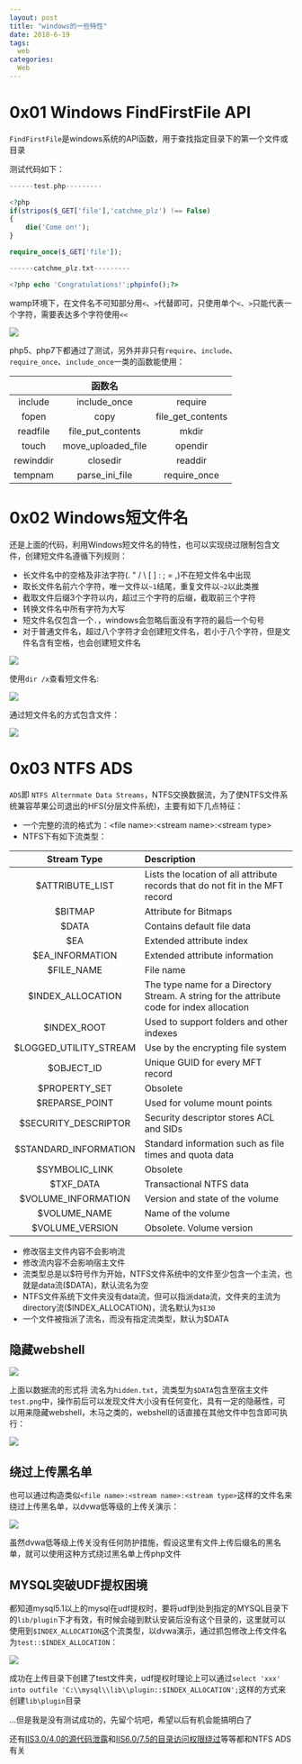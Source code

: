 ```yaml
---
layout: post
title: "windows的一些特性"
date: 2018-6-19
tags:
  web
categories:
  Web
---
```


# 0x01 Windows FindFirstFile API

``FindFirstFile``是windows系统的API函数，用于查找指定目录下的第一个文件或目录

测试代码如下：

```php
------test.php---------

<?php
if(stripos($_GET['file'],'catchme_plz') !== False)
{
	die('Come on!');
}

require_once($_GET['file']);

------catchme_plz.txt---------

<?php echo 'Congratulations!';phpinfo();?>
```

wamp环境下，在文件名不可知部分用``<``、``>``代替即可，只使用单个``<``、``>``只能代表一个字符，需要表达多个字符使用``<<``

![](https://c1h3ng.github.io/assets/images/findfirstfile.png)

php5、php7下都通过了测试，另外并非只有``require``、``include``、``require_once``、``include_once``一类的函数能使用：

| | 函数名 | |
| :---: | :---: | :---: |
| include | include_once | require |
| fopen | copy | file_get_contents |
| readfile | file_put_contents | mkdir |
| touch | move_uploaded_file | opendir |
| rewinddir | closedir |  readdir |
|   tempnam  | parse_ini_file  | require_once  |

# 0x02 Windows短文件名

还是上面的代码，利用Windows短文件名的特性，也可以实现绕过限制包含文件，创建短文件名遵循下列规则：

* 长文件名中的空格及非法字符(\. \" \/ \\ [ ] \: \; = ,)不在短文件名中出现
* 取长文件名前六个字符，唯一文件以``~1``结尾，重复文件以``~2``以此类推
* 截取文件后缀3个字符以内，超过三个字符的后缀，截取前三个字符
* 转换文件名中所有字符为大写
* 短文件名仅包含一个``.``，windows会忽略后面没有字符的最后一个句号
* 对于普通文件名，超过八个字符才会创建短文件名，若小于八个字符，但是文件名含有空格，也会创建短文件名

![](https://c1h3ng.github.io/assets/images/8dot3.png)

使用``dir /x``查看短文件名:

![](https://c1h3ng.github.io/assets/images/dirx.png)

通过短文件名的方式包含文件：

![](https://c1h3ng.github.io/assets/images/lfi-8dot3.png)

# 0x03 NTFS ADS

``ADS``即 ``NTFS Alternmate Data Streams``，NTFS交换数据流，为了使NTFS文件系统兼容苹果公司退出的HFS(分层文件系统)，主要有如下几点特征：

* 一个完整的流的格式为：\<file name\>\:\<stream name\>\:\<stream type\>
* NTFS下有如下流类型：

|Stream Type | Description |
| :---: | :--- |
| $ATTRIBUTE_LIST | Lists  the  location  of  all  attribute  records  that  do  not  fit  in  the MFT record |
| $BITMAP | Attribute for Bitmaps |
| $DATA | Contains default file data |
| $EA | Extended attribute index |
| $EA_INFORMATION | Extended attribute information |
| $FILE_NAME | File name |
| $INDEX_ALLOCATION | The type name for a Directory Stream. A string for the attribute code for index allocation |
| $INDEX_ROOT | Used to support folders and other indexes |
| $LOGGED_UTILITY_STREAM | Use by the encrypting file system |
| $OBJECT_ID | Unique GUID for every MFT record |
| $PROPERTY_SET | Obsolete |
| $REPARSE_POINT | Used for volume mount points |
| $SECURITY_DESCRIPTOR | Security descriptor stores ACL and SIDs|
| $STANDARD_INFORMATION | Standard information such as file times and quota data |
| $SYMBOLIC_LINK | Obsolete |
| $TXF_DATA | Transactional NTFS data |
| $VOLUME_INFORMATION | Version and state of the volume |
| $VOLUME_NAME | Name of the volume |
| $VOLUME_VERSION | Obsolete. Volume version |


* 修改宿主文件内容不会影响流
* 修改流内容不会影响宿主文件
* 流类型总是以\$符号作为开始，NTFS文件系统中的文件至少包含一个主流，也就是data流(\$DATA)，默认流名为空
* NTFS文件系统下文件夹没有data流，但可以指派data流，文件夹的主流为directory流(\$INDEX_ALLOCATION)，流名默认为``$I30``
* 一个文件被指派了流名，而没有指定流类型，默认为\$DATA

## 隐藏webshell
![](https://c1h3ng.github.io/assets/images/hiddentext.png)

上面以数据流的形式将 流名为``hidden.txt``，流类型为``$DATA``包含至宿主文件``test.png``中，操作前后可以发现文件大小没有任何变化，具有一定的隐蔽性，可以用来隐藏webshell，木马之类的，webshell的话直接在其他文件中包含即可执行：

![](https://c1h3ng.github.io/assets/images/adswebshell.png)

## 绕过上传黑名单
也可以通过构造类似``<file name>:<stream name>:<stream type>``这样的文件名来绕过上传黑名单，以dvwa低等级的上传关演示：

![](https://c1h3ng.github.io/assets/images/adsbypassdvwa.png)

虽然dvwa低等级上传关没有任何防护措施，假设这里有文件上传后缀名的黑名单，就可以使用这种方式绕过黑名单上传php文件

## MYSQL突破UDF提权困境

都知道mysql5.1以上的mysql在udf提权时，要将udf到处到指定的MYSQL目录下的``lib/plugin``下才有效，有时候会碰到默认安装后没有这个目录的，这里就可以使用到``$INDEX_ALLOCATION``这个流类型，以dvwa演示，通过抓包修改上传文件名为``test::$INDEX_ALLOCATION``：

![](https://c1h3ng.github.io/assets/images/index_allocation.png)

成功在上传目录下创建了test文件夹，udf提权时理论上可以通过``select 'xxx' into outfile 'C:\\mysql\\lib\\plugin::$INDEX_ALLOCATION';``这样的方式来创建``lib\plugin``目录

...但是我是没有测试成功的，先留个坑吧，希望以后有机会能搞明白了

还有[IIS3.0/4.0的源代码泄露](http://www.nsfocus.net/index.php?act=sec_bug&do=view&bug_id=3442)和[IIS6.0/7.5的目录访问权限绕过](https://www.exploit-db.com/exploits/19033/)等等都和NTFS ADS有关
